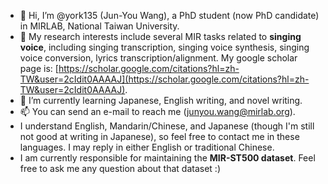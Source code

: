 - 👋 Hi, I’m @york135 (Jun-You Wang), a PhD student (now PhD candidate) in MIRLAB, National Taiwan University.
- 👀 My research interests include several MIR tasks related to **singing voice**, including singing transcription, singing voice synthesis, singing voice conversion, lyrics transcription/alignment. My google scholar page is: [https://scholar.google.com/citations?hl=zh-TW&user=2cIdit0AAAAJ](https://scholar.google.com/citations?hl=zh-TW&user=2cIdit0AAAAJ).
- 🌱 I’m currently learning Japanese, English writing, and novel writing.
- 📫 You can send an e-mail to reach me (junyou.wang@mirlab.org).
- I understand English, Mandarin/Chinese, and Japanese (though I'm still not good at writing in Japanese), so feel free to contact me in these languages. I may reply in either English or traditional Chinese.
- I am currently responsible for maintaining the **MIR-ST500 dataset**. Feel free to ask me any question about that dataset :)

<!---
york135/york135 is a ✨ special ✨ repository because its `README.md` (this file) appears on your GitHub profile.
You can click the Preview link to take a look at your changes.
--->

